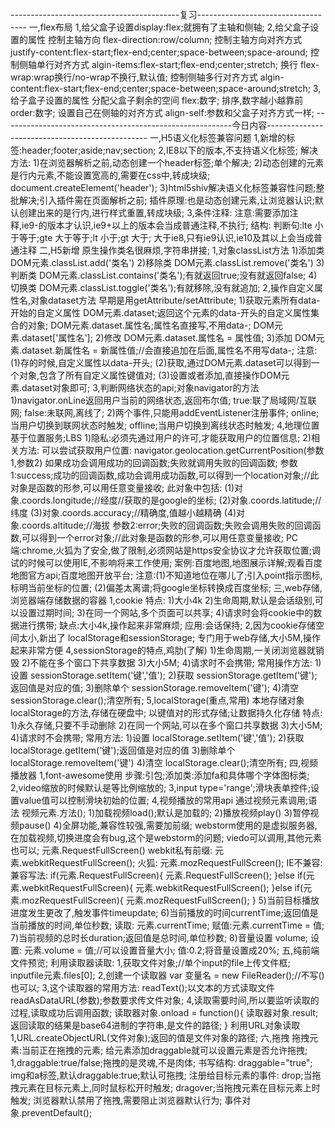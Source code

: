 ------------------------------------------复习-----------------------------------
一,flex布局
1,给父盒子设置display:flex;就拥有了主轴和侧轴;
2,给父盒子设置的属性
	控制主轴方向	flex-direction:row/column;
	控制主轴方向对齐方式	justify-content:flex-start;flex-end;center;space-between;space-around;
	控制侧轴单行对齐方式	algin-items:flex-start;flex-end;center;stretch;
	换行	flex-wrap:wrap换行/no-wrap不换行,默认值;
	控制侧轴多行对齐方式	algin-content:flex-start;flex-end;center;space-between;space-around;stretch;
3,给子盒子设置的属性
	分配父盒子剩余的空间	flex:数字;
	排序,数字越小越靠前	order:数字;
	设置自己在侧轴的对齐方式	align-self:参数和父盒子对齐方式一样;
---------------------------------------------------------今日内容------------------------------------------------
一,H5语义化标签兼容问题
	1,新增的标签:header;footer;aside;nav;section;
	2,IE8以下的版本,不支持语义化标签;
		解决方法:
			1)在浏览器解析之前,动态创建一个header标签;单个解决;
			2)动态创建的元素是行内元素,不能设置宽高的,需要在css中,转成块级;
				document.createElement('header');
			3)html5shiv解决语义化标签兼容性问题;整批解决;引入插件需在页面解析之前;
				插件原理:也是动态创建元素,让浏览器认识;默认创建出来的是行内,进行样式重置,转成块级;
	3,条件注释:
	注意:需要添加注释,ie9-的版本才认识,ie9+以上的版本会当成普通注释,不执行;
				结构:<!--[if lte IE 8]>
						script引的包
					<![endif]-->
				判断句:lte 小于等于;gte 大于等于;lt 小于;gt 大于;
						大于ie8,只有ie9认识,ie10及其以上会当成普通注释
二,H5新增
	原生操作类名很麻烦,字符串拼接;
	1,对象classList方法
		1)添加类  DOM元素.classList.add('类名')
		2)移除类  DOM元素.classList.remove('类名')
		3)判断类  DOM元素.classList.contains('类名');有就返回true;没有就返回false;
		4)切换类  DOM元素.classList.toggle('类名');有就移除,没有就追加;
	2,操作自定义属性名,对象dataset方法
	早期是用getAttribute/setAttribute;
		1)获取元素所有data-开始的自定义属性
			DOM元素.dataset;返回这个元素的data-开头的自定义属性集合的对象;
			DOM元素.dataset.属性名;属性名直接写,不用data-;
			DOM元素.dataset['属性名'];
		2)修改
			DOM元素.dataset.属性名 = 属性值;
		3)添加
			DOM元素.dataset.新属性名 = 新属性值;//会直接追加在后面,属性名不用写data-;
		注意:(1)存的时候,自定义属性以data-开头;
			(2)获取,通过DOM元素.dataset可以得到一个对象,包含了所有自定义属性键值对;
			(3)设置或者添加,直接操作DOM元素.dataset对象即可;
	3,判断网络状态的api;对象navigator的方法
		1)navigator.onLine返回用户当前的网络状态,返回布尔值;
			true:联了局域网/互联网;
			false:未联网,离线了;
		2)两个事件,只能用addEventListener注册事件;
			online;当用户切换到联网状态时触发;
			offline;当用户切换到离线状态时触发;
	4,地理位置
		基于位置服务;LBS
		1)隐私:必须先通过用户的许可,才能获取用户的位置信息;
		2)相关方法:
		可以尝试获取用户位置:
			navigator.geolocation.getCurrentPosition(参数1,参数2)
		如果成功会调用成功的回调函数;失败就调用失败的回调函数;
		参数1:success;成功的回调函数,成功会调用成功函数,可以得到一个location对象;//此对象是函数的形参,可以用任意变量接收;
		此对象中包括:
			(1)对象.coords.longitude;//经度//获取的是google的坐标;
			(2)对象.coords.latitude;//纬度
			(3)对象.coords.accuracy;//精确度,值越小越精确
			(4)对象.coords.altitude;//海拔
		参数2:error;失败的回调函数;失败会调用失败的回调函数,可以得到一个error对象;//此对象是函数的形参,可以用任意变量接收;
		PC端:chrome,火狐为了安全,做了限制,必须网站是https安全协议才允许获取位置;调试的时候可以使用IE,不影响将来工作使用;
		案例:百度地图,地图展示详解;观看百度地图官方api;百度地图开放平台;
			注意:(1)不知道地位在哪儿了;引入point指示图标,标明当前坐标的位置;
				(2)偏差太离谱;将google坐标转换成百度坐标;
三,web存储,浏览器端存储数据的容器
		1,cookie
			特点: 	1)大小4k
					2)生命周期,默认是会话级别,可以设置过期时间;
					3)在同一个网站,多个页面可以共享;
					4)请求时会将cookie中的数据进行携带;
			缺点:大小4k,操作起来非常麻烦;
			应用:会话保持;
		2,因为cookie存储空间太小,新出了 localStorage和sessionStorage;
			专门用于web存储,大小5M,操作起来非常方便
		4,sessionStorage的特点,鸡肋(了解)
			1)生命周期,一关闭浏览器就销毁
			2)不能在多个窗口下共享数据
			3)大小5M;
			4)请求时不会携带;
		常用操作方法:
			1)设置   sessionStorage.setItem('键','值');
			2)获取   sessionStorage.getItem('键');返回值是对应的值;
			3)删除单个 sessionStorage.removeItem('键');
			4)清空 sessionStorage.clear();清空所有;
		5,localStorage(重点,常用)
		本地存储对象localStorage的方法,存储在硬盘中;
		以键值对的形式存储;让数据持久化存储
		特点:
			1)永久存储,只要不手动删除
			2)在同一个网站,可以在多个窗口共享数据
			3)大小5M;
			4)请求时不会携带;
		常用方法:
			1)设置    localStorage.setItem('键','值');
			2)获取    localStorage.getItem('键');返回值是对应的值
			3)删除单个 localStorage.removeItem('键')
			4)清空 localStorage.clear();清空所有;
四,视频播放器
	1,font-awesome使用
		步骤:引包;添加类:添加fa和具体哪个字体图标类;
	2,video缩放的时候默认是等比例缩放的;
	3,input type='range';滑块表单控件;设置value值可以控制滑块初始的位置;
	4,视频播放的常用api
	通过视频元素调用;语法    视频元素.方法();
		1)加载视频load();默认是加载的;
		2)播放视频play()
		3)暂停视频pause()
		4)全屏功能,兼容性较强,需要加前缀;
		webstorm使用的是虚拟服务器,在加载视频,切换进度会有bug,这个是webstorm的问题;
			viedo可以调用,其他元素也可以;
			元素.RequestFullScreen()
			webkit私有前缀:
			元素.webkitRequestFullScreen();
			火狐:
			元素.mozRequestFullScreen();
			IE不兼容:
		兼容写法:
		if(元素.RequestFullScreen){
			元素.RequestFullScreen();
		}else if(元素.webkitRequestFullScreen){
			元素.webkitRequestFullScreen();
		}else if(元素.mozRequestFullScreen){
			元素.mozRequestFullScreen();
		}
		5)当前目标播放进度发生更改了,触发事件timeupdate;
		6)当前播放的时间currentTime;返回值是当前播放的时间,单位秒数;
			读取: 元素.currentTime;
			赋值:元素.currentTime = 值;
		7)当前视频的总时长duration;返回值是总时间,单位秒数;
		8)音量设置 volume;
			设置: 元素.volume = 值;//可以设置音量大小;
			值:0.2;将音量设置成20%;
五,纯前端文件预览;
利用读取器读取:
	1,获取文件对象;//单个input的file上传文件框;
		inputfile元素.files[0];
	2,创建一个读取器
		var 变量名 = new FileReader();//不写()也可以;
	3,这个读取器的常用方法:
		readText();以文本的方式读取文件
		readAsDataURL(参数);参数要求传文件对象;
	4,读取需要时间,所以要监听读取的过程,读取成功后调用函数;
	读取器对象.onload = function(){
		读取器对象.result;返回读取的结果是base64进制的字符串,是文件的路径;
	}
利用URL对象读取
	1,URL.createObjectURL(文件对象);返回的值是文件对象的路径;
六,拖拽
拖拽元素:当前正在拖拽的元素;
给元素添加draggable就可以设置元素是否允许拖拽;
	1,draggable:true/false;拖拽的是灵魂,不是肉体;
	书写结构:  draggable="true";
img和a标签,默认draggable:true;默认可拖拽;
注册给目标元素的事件: 	drop;当拖拽元素在目标元素上,同时鼠标松开时触发;
						dragover;当拖拽元素在目标元素上时触发;
浏览器默认禁用了拖拽,需要阻止浏览器默认行为;
	事件对象.preventDefault();
	
















